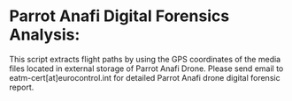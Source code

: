 # Parrot Anafi Digital Forensics Analysis:
This script extracts flight paths by using the GPS coordinates of the media files located in external storage of Parrot Anafi Drone.
Please send email to eatm-cert[at]eurocontrol.int for detailed Parrot Anafi drone digital forensic report.

